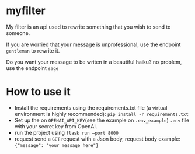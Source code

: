# myfilter
My filter is an api used to rewrite something that you wish to send to someone.

If you are worried that your message is unprofessional, use the endpoint ``gentleman`` to rewrite it.

Do you want your message to be writen in a beautiful haiku? no problem, use the endpoint ``sage``

# How to use it
- Install the requirements using the requirements.txt file (a virtual environment is highly recommended): ``pip install -r requirements.txt``
- Set up the on ``OPENAI_API_KEY``(see the example on ``.env_example``) ``.env`` file with your secret key from OpenAI.
- run the project using ``flask run —port 8000``
- request send a ``GET`` request with a Json body, request body example:
    ``{"message": "your message here"}``
